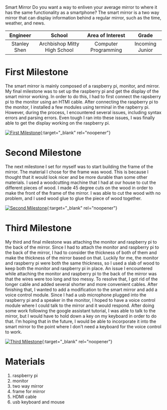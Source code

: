 ﻿Smart Mirror
Do you want a way to enliven your average mirror to where it has the same functionality as a smartphone? The smart mirror is a two way mirror that can display information behind a regular mirror, such as the time, weather, and news.

| **Engineer** | **School** | **Area of Interest** | **Grade** |
|:--:|:--:|:--:|:--:|
| Stanley Shen | Archbishop Mitty High School | Computer Programming | Incoming Junior

  
# First Milestone


The smart mirror is mainly composed of a raspberry pi, monitor, and mirror. My final milestone was to set up the raspberry pi and get the display of the smart mirror working. In order to do this, I had to first connect the rapsberry pi to the monitor using an HTMI cable. After connecting the raspberry pi to the monitor, I installed a few modules using terminal in the rapberry pi. However, during the process, I encountered several issues, including syntax errors and parsing errors. Even tough I ran into these issues, I was finally able to get the display working on the raspberry pi.

[![First Milestone](https://encrypted-tbn0.gstatic.com/images?q=tbn:ANd9GcRylNK5ccmHWX2JpYsMaElVA-45ywa2JoHPTw&usqp=CAU)](https://www.youtube.com/watch?v=Ghx7TcGUmhs&t=3s "First Milestone"){:target="_blank" rel="noopener"}




# Second Milestone

The next milestone I set for myself was to start building the frame of the mirror. The material I chose for the frame was wood. This is because I thought that it would look nicer and be more durable than some other materials. I used a woodcutting machine that I had at our house to cut the different pieces of wood. I made 45 degree cuts on the wood in order to make the front of the frame of the mirror. I was able to cut the wood with no problem, and I used wood glue to glue the piece of wood together.


[![Second Milestone](https://www.aesdes.org/wp-content/uploads/2017/03/mirror-installed-1024x731.jpg)](https://youtu.be/PcOPC8zBhLE "Second Milestone"){:target="_blank" rel="noopener"}


# Third Milestone

My third and final milestone was attaching the monitor and raspberry pi to the back of the mirror. Since I had to attach the monitor and raspberry pi to the back of the mirror, I had to consider the thickness of both of them and make the thickness of the mirror based on that. Luckily for me, the monitor and raspberry pi were both the same thickness, so I used a slab of wood to keep both the monitor and raspberry pi in place. An issue I encountered while attaching the monitor and raspberry pi to the back of the mirror was that the wires were too long and too messy. To resolve that, I got rid of the longer cable and added several shorter and more convenient cables. After finishing that, I wanted to add a modification to the smart mirror and add a voice control module. Since I had a usb microphone plugged into the raspberry pi and a speaker in the monitor, I hoped to have a voice control module where I could talk to the mirror and it would respond. After doing some work following the google assistant tutorial, I was able to talk to the mirror, but I would have to hold down a key on my keyboard in order to do that. I’m hoping that in the future, I would be able to incorporate it into the smart mirror to the point where I don't need a keyboard for the voice control to work.


[![Third Milestone](https://www.twowaymirrors.com/wp-content/uploads/2018/08/glass-smart-mirror.jpg)](https://www.youtube.com/watch?v=HBDte_WeAsM "Third Milestone"){:target="_blank" rel="noopener"}


# Materials

1. raspberry pi
2. monitor
3. two way mirror
4. frame for mirror
5. HDMI cable
6. usb keyboard and mouse

